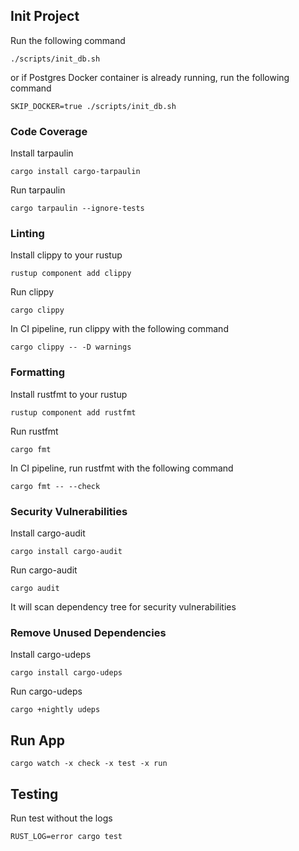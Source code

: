 ## Init Project
Run the following command
```
./scripts/init_db.sh
```
or if Postgres Docker container is already running, run the following command
```
SKIP_DOCKER=true ./scripts/init_db.sh

```

### Code Coverage
Install tarpaulin
```
cargo install cargo-tarpaulin
```
Run tarpaulin
```
cargo tarpaulin --ignore-tests
```

### Linting
Install clippy to your rustup
```
rustup component add clippy
```
Run clippy
```
cargo clippy
```
In CI pipeline, run clippy with the following command
```
cargo clippy -- -D warnings
```

### Formatting
Install rustfmt to your rustup
```
rustup component add rustfmt
```
Run rustfmt
```
cargo fmt
```
In CI pipeline, run rustfmt with the following command
```
cargo fmt -- --check
```

### Security Vulnerabilities
Install cargo-audit
```
cargo install cargo-audit
```
Run cargo-audit
```
cargo audit
```
It will scan dependency tree for security vulnerabilities

### Remove Unused Dependencies
Install cargo-udeps
```
cargo install cargo-udeps
```
Run cargo-udeps
```
cargo +nightly udeps
```


## Run App
```
cargo watch -x check -x test -x run
```

## Testing
Run test without the logs
```
RUST_LOG=error cargo test
```